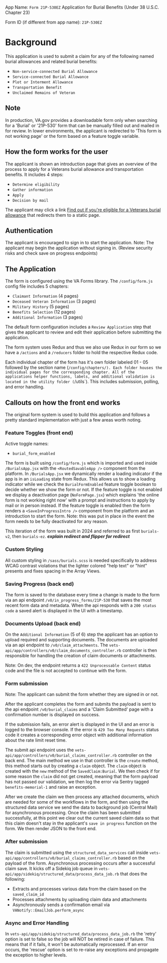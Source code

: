 App Name: `Form 21P-530EZ`
Application for Burial Benefits (Under 38 U.S.C. Chapter 23)

Form ID (if different from app name): `21P-530EZ`

# Background

This application is used to submit a claim for any of the following named burial allowances and related burial benefits:

- `Non-service-connected Burial Allowance`
- `Service-connected Burial Allowance`
- `Plot or Interment Allowance`
- `Transportation Benefit`
- `Unclaimed Remains of Veteran`

## Note

In production, VA.gov provides a downloadable form only when searching for a 'Burial' or '21P-530' form that can be manually filled out and mailed in for review. In lower environments, the applicant is redirected to 'This form is not working page' or the form based on a feature toggle variable.

## How the form works for the user

The applicant is shown an introduction page that gives an overview of the process to apply for a Veterans burial allowance and transportation benefits. It includes 4 steps:

- `Determine eligibility`
- `Gather information`
- `Apply`
- `Decision by mail`

The applicant may click a link [Find out if you're eligible for a Veterans burial allowance](https://va.gov/burials-memorials/veterans-burial-allowance/) that redirects them to a static page.

## Authentication

The applicant is encouraged to sign in to start the application.
Note: The applicant may begin the application without signing in. (Review security risks and check save on progress endpoints)

## The Application

The form is configured using the VA Forms library. The `/config/form.js` config file includes 5 chapters:

- `Claimant Information` (4 pages)
- `Deceased Veteran Information` (3 pages)
- `Military History` (5 pages)
- `Benefits Selection` (12 pages)
- `Additional Information` (3 pages)

The default form configuration includes a `Review Application` step that gives the applicant to review and edit their application before submitting the application.

The form system uses Redux and thus we also use Redux in our form so we have a `/actions` and a `/reducers` folder to hold the respective Redux code.

Each individual chapter of the form has it's own folder labeled 01 - 05 followed by the section name (`/config/chapters/). Each folder houses the individual pages for the corresponding chapter. All of the applications helper functions, labels, and additional validation is located in the utility folder (`/utils`). This includes submission, polling, and error handling.

## Callouts on how the front end works

The original form system is used to build this application and follows a pretty standard implementation with just a few areas worth noting.

### Feature Toggles (front end)

Active toggle names:

- `burial_form_enabled`

The form is built using `/config/form.js` which is imported and used inside `/BurialsApp.jsx` with the `<RoutedSavableApp />` component from the platform.
In `/BurialsApp.jsx` we dynamically render a loading indicator if the app is in an `isLoading` state from Redux. This allows us to show a loading indicator while we check the `BurialFormEnabled` feature toggle boolean to decide whether we show the form or not.
If the feature toggle is not enabled we display a deactivation page (`NoFormPage.jsx`) which explains 'the online form is not working right now' with a prompt and instructions to apply by mail or in person instead.
If the feature toggle is enabled then the form renders a `<SaveInProgressIntro />` component from the platform and an introduction to start the form.
Note: this was put in place in the event the form needs to be fully deactivated for any reason.

This iteration of the form was built in 2024 and referred to as first `burials-v2`, then `burials-ez`.
**_explain redirect and flipper for redirect_**

### Custom Styling

All custom styling in `/sass/burials.scss` is needed specifically to address WCAG contrast violations that the lighter colored "help text" or "hint" presents and fixes spacing in the Array Views.

### Saving Progress (back end)

The form is saved to the database every time a change is made to the form via an api endpoint `/v0/in_progress_forms/21P-530` that saves the most recent form data and metadata. When the api responds with a `200 status code` a saved alert is displayed in the UI with a timestamp.

### Documents Upload (back end)

On the `Additional Information` (5 of 6) step the applicant has an option to upload required and supporting documents. The documents are uploaded via an api endpoint to `/v0/claim_attachments`. The `vets-api/app/controllers/v0/claim_documents_controller.rb` controller is then responsible for handling the creation of claim documents or attachments.

Note: On dev, the endpoint returns a `422 Unprocessable Content` status code and the file is not accepted to continue with the form.

### Form submission

Note: The applicant can submit the form whether they are signed in or not.

After the applicant completes the form and submits the payload is sent to the api endpoint `/v0/burial_claims` and a 'Claim Submitted' page with a confirmation number is displayed on success.

If the submission fails, an error alert is displayed in the UI and an error is logged to the browser console. If the error is `429 Too Many Requests` status code it creates a corresponding error object with additional information about the rate limit reset time.

The submit api endpoint uses the `vets-api/app/controllers/v0/burial_claims_controller.rb` controller on the back end. The main method we use in that controller is the `create` method, this method starts out by creating a `claim` object. The `claim` object is created with the `new` method of the `SavedClaim:Burial`. We then check if for some reason the `claim` did not get created, meaning that the form payload has not passed our validation, we then log the error via Sentry tagged `benefits-memorial-1` and raise an exception.

After we create the claim we then process any attached documents, which are needed for some of the workflows in the form, and then using the structured data service we send the data to background job (Central Mail) for asynchronous processing. Once the claim has been submitted successfully, at this point we clear out the current saved claim data so that this claim doesn't stay in the applicant's `save in progress` function on the form. We then render JSON to the front end.

### After submission

The claim is submitted using the `structured_data_services` call inside `vets-api/app/controllers/v0/burial_claims_controller.rb` based on the payload of the form. Asynchronous processing occurs after a successful claim save. It kicks off a Sidekiq job queue in `vets-api/app/sidekiq/structured_data/process_data_job.rb` that does the following:

- Extracts and processes various data from the claim based on the `saved_claim_id`
- Processes attachments by uploading claim data and attachments
- Asynchronously sends a confirmation email via `VANotify::EmailJob.perform_async`

### Async and Error Handling

In `vets-api/app/sidekiq/structured_data/process_data_job.rb` the 'retry' option is set to false so the job will NOT be retired in case of failure. This means that if it fails, it won't be automatically reprocessed. If an error occurs, the 'rescue' option is set to re-raise any exceptions and propagate the exception to higher levels.
